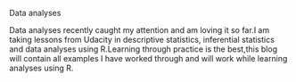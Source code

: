 Data analyses

Data analyses recently caught my attention and am loving it so far.I am taking lessons from Udacity in descriptive statistics,
inferential statistics and data analyses using R.Learning through practice is the best,this blog will contain all examples I have worked through and will work while learning analyses using R.


